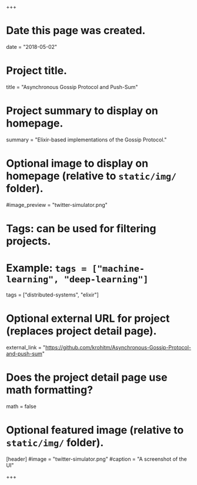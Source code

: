 +++
# Date this page was created.
date = "2018-05-02"

# Project title.
title = "Asynchronous Gossip Protocol and Push-Sum"

# Project summary to display on homepage.
summary = "Elixir-based implementations of the Gossip Protocol."

# Optional image to display on homepage (relative to `static/img/` folder).
#image_preview = "twitter-simulator.png"

# Tags: can be used for filtering projects.
# Example: `tags = ["machine-learning", "deep-learning"]`
tags = ["distributed-systems", "elixir"]

# Optional external URL for project (replaces project detail page).
external_link = "https://github.com/krohitm/Asynchronous-Gossip-Protocol-and-push-sum"

# Does the project detail page use math formatting?
math = false

# Optional featured image (relative to `static/img/` folder).
[header]
#image = "twitter-simulator.png"
#caption = "A screenshot of the UI"

+++